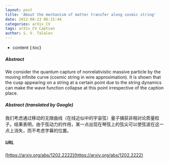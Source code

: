 ```yaml
---
layout: post
title: 'About the mechanism of matter transfer along cosmic string'
date: 2012-08-23 06:15:44
categories: arXiv_CV
tags: arXiv_CV Caption
author: S. V. Talalov
---
```


* content
{:toc}

##### Abstract
We consider the quantum capture of nonrelativistic massive particle by the moving infinite curve (cosmic string in wire approximation). It is shown that the cusp appearing on a string at a certain point due to the string dynamics can make the wave function collapse at this point irrespective of the caption place.

##### Abstract (translated by Google)
我们考虑通过移动的无限曲线（在线近似中的宇宙弦）量子捕获非相对论质量粒子。结果表明，由于弦动力的作用，某一点出现在琴弦上的弦尖可以使弦波在这一点上消失，而不考虑字幕的位置。

##### URL
[https://arxiv.org/abs/1202.2222](https://arxiv.org/abs/1202.2222)

